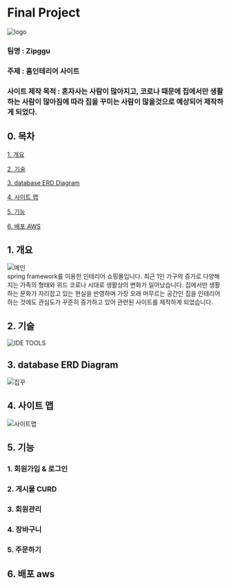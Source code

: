 # Final Project

![logo](https://user-images.githubusercontent.com/88871773/149693428-9d9cd241-30ab-4342-a701-89a17edf0365.png)
### 팀명 : <b>Zipggu</b>

### 주제 : 홈인테리어 사이트

### 사이트 제작 목적 :  혼자사는 사람이 많아지고, 코로나 때문에 집에서만 생활 하는 사람이 많아짐에 따라 집을 꾸미는 사람이 많을것으로 예상되어 제작하게 되었다.



## 0. 목차

[1. 개요](#1-개요)

[2. 기술](#2-기술)

[3. database ERD Diagram](#3-database-erd-diagram)

[4. 사이트 맵](#4-사이트-맵)

[5. 기능](#5-기능)

[6. 배포 AWS](#6-배포-AWS)


## 1. 개요
![메인](https://user-images.githubusercontent.com/88871773/149621065-dc0166e3-6870-4778-98a4-d2c4b27dd755.png)  
spring framework를 이용한 인테리어 쇼핑몰입니다.
최근 1인 가구의 증가로 다양해지는 가족의 형태와 위드 코로나 시대로 생활상의 변화가 일어났습니다. 집에서만 생활하는 문화가 자리잡고 있는 현실을 반영하며 가장 오래 머무르는 공간인 집을 인테리어 하는 것에도 관심도가 꾸준히 증가하고 있어 관련된 사이트를 제작하게 되었습니다.



## 2. 기술
![IDE TOOLS](https://user-images.githubusercontent.com/88871773/149620711-355fc698-2f11-4ab8-8920-5d2c209951de.PNG) 



## 3. database ERD Diagram
![집꾸](https://user-images.githubusercontent.com/88871773/148185823-4f5247b6-7ece-4b74-8e8a-f3eef7483214.png)


## 4. 사이트 맵
![사이트맵](https://user-images.githubusercontent.com/88871773/149649064-c52b4c1f-7e6f-48eb-a32b-63e720ae4e8a.png)



## 5. 기능
### 1. 회원가입 & 로그인

### 2. 게시물 CURD

### 3. 회원관리

### 4. 장바구니

### 5. 주문하기


  
## 6. 배포 aws
